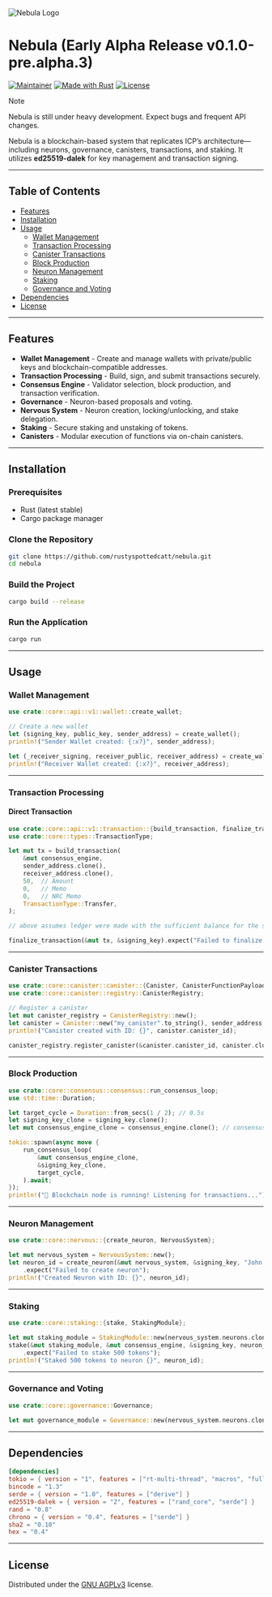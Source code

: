 <picture>
  <source media="(prefers-color-scheme: light)" srcset="https://l7mozmkiwy.ufs.sh/f/HKemhjN71TyOWR3z3yuKt6z8SiwMQpPjTFX1mVLHuAaolWbN">
  <source media="(prefers-color-scheme: dark)" srcset="https://l7mozmkiwy.ufs.sh/f/HKemhjN71TyOwMCPgf4f1Cjl2Pczaro3dH9SEtbyL4AKsVhF">
  <img src="https://l7mozmkiwy.ufs.sh/f/HKemhjN71TyOWR3z3yuKt6z8SiwMQpPjTFX1mVLHuAaolWbN" alt="Nebula Logo">
</picture>

# Nebula (Early Alpha Release v0.1.0-pre.alpha.3)

[![Maintainer](https://img.shields.io/badge/maintainer-NEBYTE-blue)](https://github.com/rustyspottedcatt)
[![Made with Rust](https://img.shields.io/badge/Made%20with-Rust-1f425f.svg)](https://www.rust-lang.org/)
[![License](https://img.shields.io/badge/License-GNU_AGPLv3-blue)](https://choosealicense.com/licenses/agpl-3.0/)

> [!NOTE]
> Nebula is still under heavy development. Expect bugs and frequent API changes.
> 

Nebula is a blockchain-based system that replicates ICP’s architecture—including neurons, governance, canisters, transactions, and staking. It utilizes **ed25519-dalek** for key management and transaction signing.

---

## Table of Contents

- [Features](#features)
- [Installation](#installation)
- [Usage](#usage)
  - [Wallet Management](#wallet-management)
  - [Transaction Processing](#transaction-processing)
  - [Canister Transactions](#canister-transactions)
  - [Block Production](#block-production)
  - [Neuron Management](#neuron-management)
  - [Staking](#staking)
  - [Governance and Voting](#governance-and-voting)
- [Dependencies](#dependencies)
- [License](#license)

---

## Features

- **Wallet Management** - Create and manage wallets with private/public keys and blockchain-compatible addresses.
- **Transaction Processing** - Build, sign, and submit transactions securely.
- **Consensus Engine** - Validator selection, block production, and transaction verification.
- **Governance** - Neuron-based proposals and voting.
- **Nervous System** - Neuron creation, locking/unlocking, and stake delegation.
- **Staking** - Secure staking and unstaking of tokens.
- **Canisters** - Modular execution of functions via on-chain canisters.

---

## Installation

### Prerequisites

- Rust (latest stable)
- Cargo package manager

### Clone the Repository

```sh
git clone https://github.com/rustyspottedcatt/nebula.git
cd nebula
```

### Build the Project

```sh
cargo build --release
```

### Run the Application

```sh
cargo run
```

---

## Usage

### Wallet Management

```rust
use crate::core::api::v1::wallet::create_wallet;

// Create a new wallet
let (signing_key, public_key, sender_address) = create_wallet();
println!("Sender Wallet created: {:x?}", sender_address);

let (_receiver_signing, receiver_public, receiver_address) = create_wallet();
println!("Receiver Wallet created: {:x?}", receiver_address);
```

---

### Transaction Processing

#### Direct Transaction

```rust
use crate::core::api::v1::transaction::{build_transaction, finalize_transaction};
use crate::core::types::TransactionType;

let mut tx = build_transaction(
    &mut consensus_engine,
    sender_address.clone(),
    receiver_address.clone(),
    50,  // Amount
    0,   // Memo
    0,   // NRC Memo
    TransactionType::Transfer,
); 

// above assumes ledger were made with the sufficient balance for the sender address.

finalize_transaction(&mut tx, &signing_key).expect("Failed to finalize transaction");
```

---

### Canister Transactions

```rust
use crate::core::canister::canister::{Canister, CanisterFunctionPayload};
use crate::core::canister::registry::CanisterRegistry;

// Register a canister
let mut canister_registry = CanisterRegistry::new();
let canister = Canister::new("my_canister".to_string(), sender_address.clone());
println!("Canister created with ID: {}", canister.canister_id);

canister_registry.register_canister(&canister.canister_id, canister.clone());
```

---

### Block Production

```rust
use crate::core::consensus::consensus::run_consensus_loop;
use std::time::Duration;

let target_cycle = Duration::from_secs(1 / 2); // 0.5s
let signing_key_clone = signing_key.clone();
let mut consensus_engine_clone = consensus_engine.clone(); // consensus_engine uses Arc<Mutex<T>>, everything is synchronized.

tokio::spawn(async move {
    run_consensus_loop(
        &mut consensus_engine_clone,
        &signing_key_clone,
        target_cycle,
    ).await;
});
println!("🚀 Blockchain node is running! Listening for transactions...");
```

---

### Neuron Management

```rust
use crate::core::nervous::{create_neuron, NervousSystem};

let mut nervous_system = NervousSystem::new();
let neuron_id = create_neuron(&mut nervous_system, &signing_key, "John Doe".to_string(), 365)
    .expect("Failed to create neuron");
println!("Created Neuron with ID: {}", neuron_id);
```

---

### Staking

```rust
use crate::core::staking::{stake, StakingModule};

let mut staking_module = StakingModule::new(nervous_system.neurons.clone());
stake(&mut staking_module, &mut consensus_engine, &signing_key, neuron_id, 500)
    .expect("Failed to stake 500 tokens");
println!("Staked 500 tokens to neuron {}", neuron_id);
```

---

### Governance and Voting

```rust
use crate::core::governance::Governance;

let mut governance_module = Governance::new(nervous_system.neurons.clone());
```

---

## Dependencies

```toml
[dependencies]
tokio = { version = "1", features = ["rt-multi-thread", "macros", "full"] }
bincode = "1.3"
serde = { version = "1.0", features = ["derive"] }
ed25519-dalek = { version = "2", features = ["rand_core", "serde"] }
rand = "0.8"
chrono = { version = "0.4", features = ["serde"] }
sha2 = "0.10"
hex = "0.4"
```

---

## License

Distributed under the [GNU AGPLv3](https://choosealicense.com/licenses/agpl-3.0/) license.

